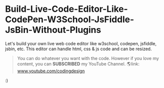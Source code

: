 # Build-Live-Code-Editor-Like-CodePen-W3School-JsFiddle-JsBin-Without-Plugins
Let's build your own live web code editor like w3school, codepen, jsfiddle, jsbin, etc. This editor can handle html, css &amp; js code and can be resized.

> You can do whatever you want with the code. However if you love my content, you can **SUBSCRIBED** my YouTube Channel.
🌎link: www.youtube.com/codingdesign

:)
